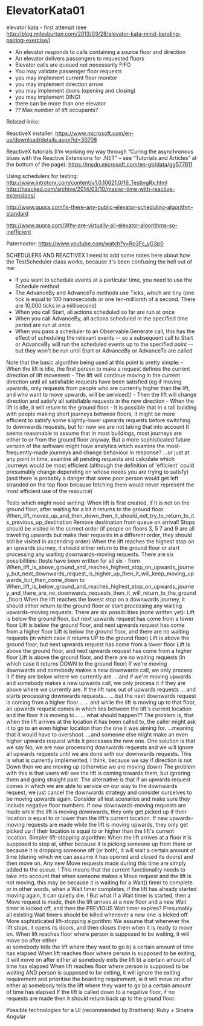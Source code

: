 # ElevatorKata01
elevator kata - first attempt (see http://blog.milesburton.com/2013/03/28/elevator-kata-mind-bending-pairing-exercise/)

- An elevator responds to calls containing a source floor and direction
- An elevator delivers passengers to requested floors
- Elevator calls are queued not necessarily FIFO
- You may validate passenger floor requests
- you may implement current floor monitor
- you may implement direction arrow
- you may implement doors (opening and closing)
- you may implement DING!
- there can be more than one elevator
- ?? Max number of lift occupants?

Related links:

ReactiveX installer:
https://www.microsoft.com/en-us/download/details.aspx?id=30708
 
ReactiveX tutorials (I’m working my way through “Curing the asynchronous blues with the Reactive Extensions for .NET” – see “Tutorials and Articles” at the bottom of the page):
https://msdn.microsoft.com/en-gb/data/gg577611

Using schedulers for testing:
http://www.introtorx.com/content/v1.0.10621.0/16_TestingRx.html
http://haacked.com/archive/2014/03/10/master-time-with-reactive-extensions/

http://www.quora.com/Is-there-any-public-elevator-scheduling-algorithm-standard

http://www.quora.com/Why-are-virtually-all-elevator-algorithms-so-inefficient

Paternoster: https://www.youtube.com/watch?v=Ro3Fc_yG3p0

SCHEDULERS AND REACTIVEX
I need to add some notes here about how the TestScheduler class works, because it's been confusing the hell out of me:
- If you want to schedule events at a particular time, you need to use the Schedule method
- The AdvanceBy and AdvanceTo methods use Ticks, which are tiny (one tick is equal to 100 nanoseconds or one ten-millionth of a second. There are 10,000 ticks in a millisecond)
- When you call Start, all actions scheduled so far are run at once
- When you call AdvanceBy, all actions scheduled in the specified time period are run at once
- When you pass a scheduler to an Observable.Generate call, this has the effect of scheduling the relevant events
	-- so a subsequent call to Start or AdvanceBy will run the scheduled events up to the specified point
	-- but they won't be run until Start or AdvanceBy or AdvanceTo are called

Note that the basic algorithm being used at this point is pretty simple:
	- When the lift is idle, the first person to make a request defines the current direction of lift movement
	- The lift will continue moving in the current direction until all satisfiable requests have been satisfied 
		(eg if moving upwards, only requests from people who are currently higher than the lift, and who want to move upwards, will be serviced))
	- Then the lift will change direction and satisfy all satisfiable requests in the new direction
	- When the lift is idle, it will return to the ground floor
	- It is possible that in a tall building with people making short journeys between floors, it might be more efficient to satisfy some slightly-lower upwards requests before switching to downwards requests, but for now we are not taking that into account
		It seems reasonable to assume that in most buildings, most journeys are either to or from the ground floor anyway.
		But a more sophisticated future version of the software might have analytics which examine the most-frequently-made journeys and change behaviour in response?
		...or just at any point in time, examine all pending requests and calculate which journeys would be most efficient 
			(although the definition of 'efficient' could presumably change depending on whose needs you are trying to satisfy)
			(and there is probably a danger that some poor person would get left stranded on the top floor because fetching them would never represent the most efficient use of the resource)
	
Tests which might need writing:
When lift is first created, if it is not on the ground floor, after waiting for a bit it returns to the ground floor
When_lift_moves_up_and_then_down_then_it_should_not_try_to_return_to_its_previous_up_destination
	Remove destination from queue on arrival!
Stops should be visited in the correct order (if people on floors 3, 5 7 and 9 are all travelling upwards but make their requests in a different order, they should still be visited in ascending order)
When the lift reaches the highest stop on an upwards journey, it should either return to the ground floor or start processing any waiting downwards-moving requests.
	There are six possibilities:
		(tests have been written for all six - 
		from 
			When_lift_is_above_ground_and_reaches_highest_stop_on_upwards_journey_but_next_downwards_request_is_higher_up_then_it_will_keep_moving_upwards_but_then_come_down
		to 
			When_lift_is_below_ground_and_reaches_highest_stop_on_upwards_journey_and_there_are_no_downwards_requests_then_it_will_return_to_the_ground_floor)
When the lift reaches the lowest stop on a downwards journey, it should either return to the ground floor or start processing any waiting upwards-moving requests.
	There are six possibilities (none written yet):
		Lift is below the ground floor, but next upwards request has come from a lower floor
		Lift is below the ground floor, and next upwards request has come from a higher floor
		Lift is below the ground floor, and there are no waiting requests (in which case it returns UP to the ground floor)
		Lift is above the ground floor, but next upwards request has come from a lower floor
		Lift is above the ground floor, and next upwards request has come from a higher floor
		Lift is above the ground floor, and there are no waiting requests (in which case it returns DOWN to the ground floor)
If we're moving downwards and somebody makes a new downwards call, we only process it if they are below where we currently are.
	...and if we're moving upwards and somebody makes a new upwards call, we only process it if they are above where we currently are.
If the lift runs out of upwards requests 
	... and starts processing downwards requests...
	... but the next downwards request is coming from a higher floor...
	... and while the lift is moving up to that floor, an upwards request comes in which lies between the lift's current location and the floor it is moving to...
	... what should happen??
		The problem is, that when the lift arrives at the location it has been called to, the caller might ask it to go to an even higher location than the one it was aiming for. 
			...meaning that it would have to overshoot.
			...and someone else might make an even higher upwards request while it processes the new one.
		One solution is that we say No, we are now processing downwards requests and we will ignore all upwards requests until we are done with our downwards requests.
			This is what is currently implemented, I think, because we say if direction is not Down then we are moving up (otherwise we are moving down)
			The problem with this is that users will see the lift is coming towards them, but ignoring them and going straight past.
		The alternative is that if an upwards request comes in which we are able to service on our way to the downwards request, we just cancel the downwards strategy and consider ourselves to be moving upwards again.
Consider all test scenarios and make sure they include negative floor numbers.
If new downwards-moving requests are made while the lift is moving downwards, they only get picked up if their location is equal to or lower than the lift's current location.
If new upwards-moving requests are made while the lift is moving upwards, they only get picked up if their location is equal to or higher than the lift's current location.
Simpler lift-stopping algorithm:
	When the lift arrives at a floor it is supposed to stop at, either because it is picking someone up from there or because it is dropping someone off (or both),
	it will wait a certain amount of time (during which we can assume it has opened and closed its doors) and then move on.
	Any new Move requests made during this time are simply added to the queue.
		! This means that the current functionality needs to take into account that when someone makes a Move request and the lift is not moving, this may be because it is waiting for a Wait() timer to complete.
		or in other words, when a Wait timer completes, if the lift has already started moving again, it can quietly die.
		! But what if a Wait timer is started, then a Move request is made, then the lift arrives at a new floor and a new Wait timer is kicked off, and then the PREVIOUS Wait timer expires?
		Presumably all existing Wait timers should be killed whenever a new one is kicked off.
More sophisticated lift-stopping algorithm:
	We assume that whenever the lift stops, it opens its doors, and then closes them when it is ready to move on.
	When lift reaches floor where person is supposed to be waiting, it will move on after either	
		a) somebody tells the lift where they want to go
		b) a certain amount of time has elapsed
	When lift reaches floor where person is supposed to be exiting, it will move on after either
		a) somebody exits the lift
		b) a certain amount of time has elapsed
	When lift reaches floor where person is supposed to be waiting AND person is supposed to be exiting, 
	it will ignore the exiting requirement and prioritise the boarding requirement, ie it will move on after either	
		a) somebody tells the lift where they want to go
		b) a certain amount of time has elapsed
If the lift is called down to a negative floor, if no requests are made then it should return back up to the ground floor.
		
Possible technologies for a UI (recommended by Braithers):
	Ruby + Sinatra
	Angular
